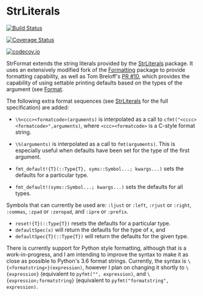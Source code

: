 # StrLiterals

[![Build Status](https://travis-ci.org/JuliaString/StrFormat.jl.svg?branch=master)](https://travis-ci.org/JuliaString/StrFormat.jl)

[![Coverage Status](https://coveralls.io/repos/github/JuliaString/StrFormat.jl/badge.svg?branch=master)](https://coveralls.io/github/JuliaString/StrFormat.jl?branch=master)

[![codecov.io](http://codecov.io/github/JuliaString/StrFormat.jl/coverage.svg?branch=master)](http://codecov.io/github/JuliaString/StrFormat.jl?branch=master)

StrFormat extends the string literals provided by the [StrLiterals](https://github.com/JuliaString/StrLiterals.jl) package.
It uses an extensively modified fork of the [Formatting](https://github.com/JuliaIO/Formatting.jl) package to provide formatting capability, as well as Tom Breloff's [PR #10](https://github.com/JuliaIO/Formatting.jl/pull/10), which provides the capability of using settable printing defaults based on the types of the argument (see [Format](https://github.com/JuliaString/Format.jl).

The following extra format sequences (see [StrLiterals](https://github.com/JuliaString/StrLiterals.jl) for the full specification) are added:

* `\%<ccc><formatcode>(arguments)` is interpolated as a call to `cfmt("<cccc><formatcode>",arguments)`, where `<ccc><formatcode>` is a C-style format string.

* `\%(arguments)` is interpolated as a call to `fmt(arguments)`.
This is especially useful when defaults have been set for the type of the first argument.

* `fmt_default!{T}(::Type{T}, syms::Symbol...; kwargs...)` sets the defaults for a particular type.
* `fmt_default!(syms::Symbol...; kwargs...)` sets the defaults for all types.

Symbols that can currently be used are: `:ljust` or `:left`, `:rjust` or `:right`, `:commas`, `:zpad` or `:zeropad`, and `:ipre` or `:prefix`.
* `reset!{T}(::Type{T})` resets the defaults for a particular type.
* `defaultSpec(x)` will return the defaults for the type of x, and
* `defaultSpec{T}(::Type{T})` will return the defaults for the given type.

There is currently support for Python style formatting, although that is a work-in-progress,
and I am intending to improve the syntax to make it as close as possible to Python's 3.6 format strings.
Currently, the syntax is `\{<formatstring>}(expression)`, however I plan on changing it shortly to `\{expression}` (equivalent to `pyfmt("", expression)`, and `\{expression;formatstring}` (equivalent to `pyfmt("formatstring", expression)`.
